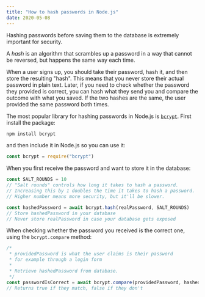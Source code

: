 ```yaml
---
title: "How to hash passwords in Node.js"
date: 2020-05-08
---
```

Hashing passwords before saving them to the database is extremely important for security.

A *hash* is an algorithm that scrambles up a password in a way that cannot be reversed, but happens the same way each time.

When a user signs up, you should take their password, hash it, and then store the resulting "hash". This means that you never store their actual password in plain text. Later, if you need to check whether the password they provided is correct, you can hash what they send you and compare the outcome with what you saved. If the two hashes are the same, the user provided the same password both times.

The most popular library for hashing passwords in Node.js is [`bcrypt`](https://www.npmjs.com/package/bcrypt). First install the package:

```bash
npm install bcrypt
```

and then include it in Node.js so you can use it:

```javascript
const bcrypt = require("bcrypt")
```

When you first receive the password and want to store it in the database:

```javascript
const SALT_ROUNDS = 10
// "Salt rounds" controls how long it takes to hash a password.
// Increasing this by 1 doubles the time it takes to hash a password.
// Higher number means more security, but it'll be slower.

const hashedPassword = await bcrypt.hash(realPassword, SALT_ROUNDS)
// Store hashedPassword in your database
// Never store realPassword in case your database gets exposed
```

When checking whether the password you received is the correct one, using the `bcrypt.compare` method:

```javascript
/*
 * providedPassword is what the user claims is their password
 * for example through a login form
 *
 * Retrieve hashedPassword from database.
 */
const passwordIsCorrect = await bcrypt.compare(providedPassword, hashedPassword)
// Returns true if they match, false if they don't
```
